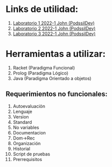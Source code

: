 # Links de utilidad:
1. [Laboratorio 1 2022-1 John (PodssilDev)](https://github.com/PodssilDev/Paradigmas_Laboratorio_1_Racket_Scheme)
2. [Laboratorio 2 2022-1 John (PodssilDev)](https://github.com/PodssilDev/Paradigmas_Laboratorio_2_Prolog)
3. [Laboratorio 3 2022-1 John (PodssilDev)](https://github.com/PodssilDev/Paradigmas_Laboratorio_3_POO_Java)

# Herramientas a utilizar:
1. Racket (Paradigma Funcional) 
2. Prolog (Paradigma Lógico)
3. Java (Paradigma Orientado a objetos)

## Requerimientos no funcionales:
1. Autoevaluaciön
2. Lenguaje
3. Version
4. Standard
5. No variables
6. Documentacion
7. Dom->Rec
8. Organización
9. Historial
10.  Script de pruebas
11.  Prerrequisitos